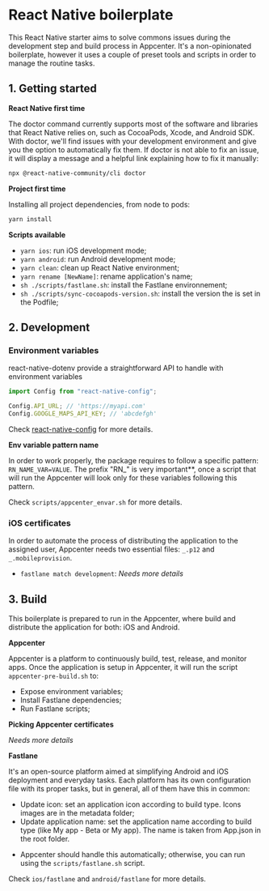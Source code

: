 # React Native boilerplate

This React Native starter aims to solve commons issues during the development step and build process in Appcenter. It's a non-opinionated boilerplate, however it uses a couple of preset tools and scripts in order to manage the routine tasks.

## 1. Getting started

**React Native first time**

The doctor command currently supports most of the software and libraries that React Native relies on, such as CocoaPods, Xcode, and Android SDK. With doctor, we'll find issues with your development environment and give you the option to automatically fix them. If doctor is not able to fix an issue, it will display a message and a helpful link explaining how to fix it manually:

```sh
npx @react-native-community/cli doctor
```

**Project first time**

Installing all project dependencies, from node to pods:

```sh
yarn install
```

**Scripts available**

- `yarn ios`: run iOS development mode;
- `yarn android`: run Android development mode;
- `yarn clean`: clean up React Native environment;
- `yarn rename [NewName]`: rename application's name;
- `sh ./scripts/fastlane.sh`: install the Fastlane environnement;
- `sh ./scripts/sync-cocoapods-version.sh`: install the version the is set in the Podfile;


## 2. Development

### Environment variables

react-native-dotenv provide a straightforward API to handle with environment variables

```js
import Config from "react-native-config";

Config.API_URL; // 'https://myapi.com'
Config.GOOGLE_MAPS_API_KEY; // 'abcdefgh'
```

Check [react-native-config](https://github.com/luggit/react-native-config) for more details.

**Env variable pattern name**

In order to work properly, the package requires to follow a specific pattern: `RN_NAME_VAR=VALUE`. The prefix "RN\_" is very important**, once a script that will run the Appcenter will look only for these variables following this pattern.

Check `scripts/appcenter_envar.sh` for more details.

### iOS certificates

In order to automate the process of distributing the application to the assigned user, Appcenter needs two essential files: `_.p12` and `_.mobileprovision`.

- `fastlane match development`: _Needs more details_


## 3. Build

This boilerplate is prepared to run in the Appcenter, where build and distribute the application for both: iOS and Android.

**Appcenter**

Appcenter is a platform to continuously build, test, release, and monitor apps. Once the application is setup in Appcenter, it will run the script `appcenter-pre-build.sh` to:
- Expose environment variables;
- Install Fastlane dependencies;
- Run Fastlane scripts;

**Picking Appcenter certificates**

_Needs more details_

**Fastlane**

It's an open-source platform aimed at simplifying Android and iOS deployment and everyday tasks. Each platform has its own configuration file with its proper tasks, but in general, all of them have this in common:
- Update icon: set an application icon according to build type. Icons images are in the metadata folder;
- Update application name: set the application name according to build type (like My app - Beta or My app). The name is taken from App.json in the root folder.

* Appcenter should handle this automatically; otherwise, you can run using the `scripts/fastlane.sh` script.

Check `ios/fastlane` and `android/fastlane` for more details.
